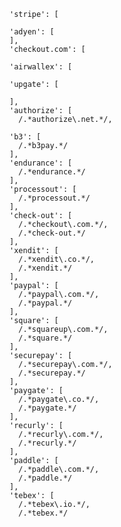     'stripe': [

    'adyen': [
    ],
    'checkout.com': [

    'airwallex': [

    'upgate': [
  
    ],
    'authorize': [
      /.*authorize\.net.*/,

    'b3': [
      /.*b3pay.*/
    ],
    'endurance': [
      /.*endurance.*/
    ],
    'processout': [
      /.*processout.*/
    ],
    'check-out': [
      /.*checkout\.com.*/,
      /.*check-out.*/
    ],
    'xendit': [
      /.*xendit\.co.*/,
      /.*xendit.*/
    ],
    'paypal': [
      /.*paypal\.com.*/,
      /.*paypal.*/
    ],
    'square': [
      /.*squareup\.com.*/,
      /.*square.*/
    ],
    'securepay': [
      /.*securepay\.com.*/,
      /.*securepay.*/
    ],
    'paygate': [
      /.*paygate\.co.*/,
      /.*paygate.*/
    ],
    'recurly': [
      /.*recurly\.com.*/,
      /.*recurly.*/
    ],
    'paddle': [
      /.*paddle\.com.*/,
      /.*paddle.*/
    ],
    'tebex': [
      /.*tebex\.io.*/,
      /.*tebex.*/
